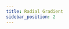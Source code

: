 ```yaml
---
title: Radial Gradient
sidebar_position: 2
---
```


<DarumaPlayer src='https://raw.githubusercontent.com/verygoodgraphics/resource/main/feature/fill__daruma/fill__radial_gradient.daruma' />
